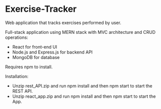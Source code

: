 # Exercise-Tracker
Web application that tracks exercises performed by user.

Full-stack application using MERN stack with MVC architecture and CRUD operations:
* React for front-end UI
* Node.js and Express.js for backend API
* MongoDB for database

Requires npm to install.

Installation: 
* Unzip rest_API.zip and run npm install and then npm start to start the REST API.
* Unzip react_app.zip and run npm install and then npm start to start the App.
